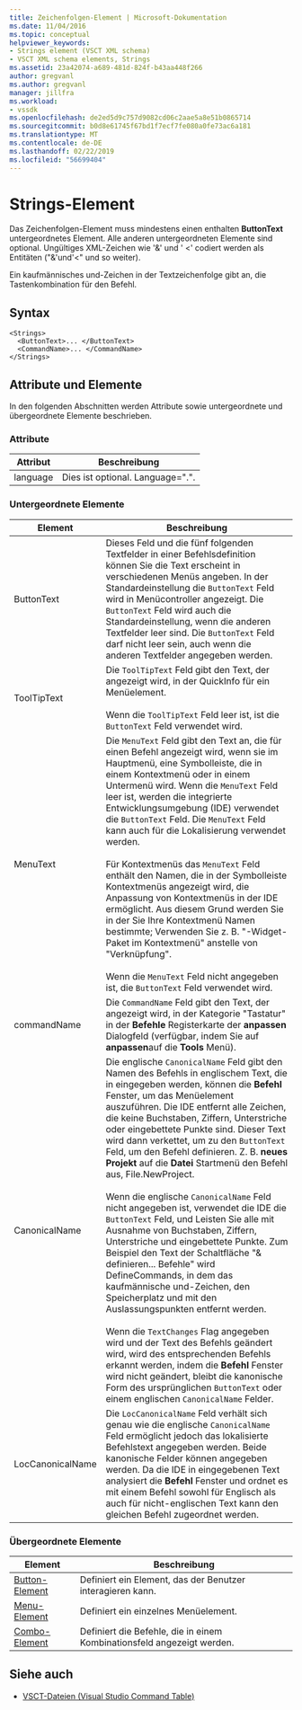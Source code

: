 ```yaml
---
title: Zeichenfolgen-Element | Microsoft-Dokumentation
ms.date: 11/04/2016
ms.topic: conceptual
helpviewer_keywords:
- Strings element (VSCT XML schema)
- VSCT XML schema elements, Strings
ms.assetid: 23a42074-a689-481d-824f-b43aa448f266
author: gregvanl
ms.author: gregvanl
manager: jillfra
ms.workload:
- vssdk
ms.openlocfilehash: de2ed5d9c757d9082cd06c2aae5a8e51b0865714
ms.sourcegitcommit: b0d8e61745f67bd1f7ecf7fe080a0fe73ac6a181
ms.translationtype: MT
ms.contentlocale: de-DE
ms.lasthandoff: 02/22/2019
ms.locfileid: "56699404"
---
```

# <a name="strings-element"></a>Strings-Element
Das Zeichenfolgen-Element muss mindestens einen enthalten **ButtonText** untergeordnetes Element. Alle anderen untergeordneten Elemente sind optional. Ungültiges XML-Zeichen wie '&' und ' <' codiert werden als Entitäten ("&amp;'und'&lt;" und so weiter).

 Ein kaufmännisches und-Zeichen in der Textzeichenfolge gibt an, die Tastenkombination für den Befehl.

## <a name="syntax"></a>Syntax

```
<Strings>
  <ButtonText>... </ButtonText>
  <CommandName>... </CommandName>
</Strings>
```

## <a name="attributes-and-elements"></a>Attribute und Elemente
 In den folgenden Abschnitten werden Attribute sowie untergeordnete und übergeordnete Elemente beschrieben.

### <a name="attributes"></a>Attribute

|Attribut|Beschreibung|
|---------------|-----------------|
|language|Dies ist optional. Language=".".|

### <a name="child-elements"></a>Untergeordnete Elemente

|Element|Beschreibung|
|-------------|-----------------|
|ButtonText|Dieses Feld und die fünf folgenden Textfelder in einer Befehlsdefinition können Sie die Text erscheint in verschiedenen Menüs angeben. In der Standardeinstellung die `ButtonText` Feld wird in Menücontroller angezeigt. Die `ButtonText` Feld wird auch die Standardeinstellung, wenn die anderen Textfelder leer sind. Die `ButtonText` Feld darf nicht leer sein, auch wenn die anderen Textfelder angegeben werden.|
|ToolTipText|Die `ToolTipText` Feld gibt den Text, der angezeigt wird, in der QuickInfo für ein Menüelement.<br /><br /> Wenn die `ToolTipText` Feld leer ist, ist die `ButtonText` Feld verwendet wird.|
|MenuText|Die `MenuText` Feld gibt den Text an, die für einen Befehl angezeigt wird, wenn sie im Hauptmenü, eine Symbolleiste, die in einem Kontextmenü oder in einem Untermenü wird. Wenn die `MenuText` Feld leer ist, werden die integrierte Entwicklungsumgebung (IDE) verwendet die `ButtonText` Feld. Die `MenuText` Feld kann auch für die Lokalisierung verwendet werden.<br /><br /> Für Kontextmenüs das `MenuText` Feld enthält den Namen, die in der Symbolleiste Kontextmenüs angezeigt wird, die Anpassung von Kontextmenüs in der IDE ermöglicht. Aus diesem Grund werden Sie in der Sie Ihre Kontextmenü Namen bestimmte; Verwenden Sie z. B. "-Widget-Paket im Kontextmenü" anstelle von "Verknüpfung".<br /><br /> Wenn die `MenuText` Feld nicht angegeben ist, die `ButtonText` Feld verwendet wird.|
|commandName|Die `CommandName` Feld gibt den Text, der angezeigt wird, in der Kategorie "Tastatur" in der **Befehle** Registerkarte der **anpassen** Dialogfeld (verfügbar, indem Sie auf **anpassen**auf die **Tools** Menü).|
|CanonicalName|Die englische `CanonicalName` Feld gibt den Namen des Befehls in englischem Text, die in eingegeben werden, können die **Befehl** Fenster, um das Menüelement auszuführen. Die IDE entfernt alle Zeichen, die keine Buchstaben, Ziffern, Unterstriche oder eingebettete Punkte sind. Dieser Text wird dann verkettet, um zu den `ButtonText` Feld, um den Befehl definieren. Z. B. **neues Projekt** auf die **Datei** Startmenü den Befehl aus, File.NewProject.<br /><br /> Wenn die englische `CanonicalName` Feld nicht angegeben ist, verwendet die IDE die `ButtonText` Feld, und Leisten Sie alle mit Ausnahme von Buchstaben, Ziffern, Unterstriche und eingebettete Punkte. Zum Beispiel den Text der Schaltfläche "& definieren... Befehle" wird DefineCommands, in dem das kaufmännische und-Zeichen, den Speicherplatz und mit den Auslassungspunkten entfernt werden.<br /><br /> Wenn die `TextChanges` Flag angegeben wird und der Text des Befehls geändert wird, wird des entsprechenden Befehls erkannt werden, indem die **Befehl** Fenster wird nicht geändert, bleibt die kanonische Form des ursprünglichen `ButtonText` oder einem englischen `CanonicalName` Felder.|
|LocCanonicalName|Die `LocCanonicalName` Feld verhält sich genau wie die englische `CanonicalName` Feld ermöglicht jedoch das lokalisierte Befehlstext angegeben werden. Beide kanonische Felder können angegeben werden. Da die IDE in eingegebenen Text analysiert die **Befehl** Fenster und ordnet es mit einem Befehl sowohl für Englisch als auch für nicht-englischen Text kann den gleichen Befehl zugeordnet werden.|

### <a name="parent-elements"></a>Übergeordnete Elemente

|Element|Beschreibung|
|-------------|-----------------|
|[Button-Element](../extensibility/button-element.md)|Definiert ein Element, das der Benutzer interagieren kann.|
|[Menu-Element](../extensibility/menu-element.md)|Definiert ein einzelnes Menüelement.|
|[Combo-Element](../extensibility/combo-element.md)|Definiert die Befehle, die in einem Kombinationsfeld angezeigt werden.|

## <a name="see-also"></a>Siehe auch
- [VSCT-Dateien (Visual Studio Command Table)](../extensibility/internals/visual-studio-command-table-dot-vsct-files.md)